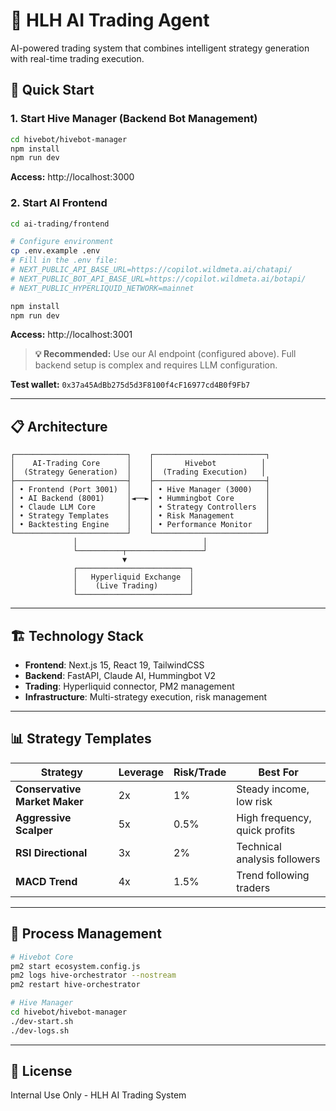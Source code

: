 # 🤖 HLH AI Trading Agent

AI-powered trading system that combines intelligent strategy generation with real-time trading execution.

## 🚀 Quick Start

### 1. Start Hive Manager (Backend Bot Management)

```bash
cd hivebot/hivebot-manager
npm install
npm run dev
```

**Access:** http://localhost:3000

### 2. Start AI Frontend

```bash
cd ai-trading/frontend

# Configure environment
cp .env.example .env
# Fill in the .env file:
# NEXT_PUBLIC_API_BASE_URL=https://copilot.wildmeta.ai/chatapi/
# NEXT_PUBLIC_BOT_API_BASE_URL=https://copilot.wildmeta.ai/botapi/
# NEXT_PUBLIC_HYPERLIQUID_NETWORK=mainnet

npm install
npm run dev
```

**Access:** http://localhost:3001

> **💡 Recommended:** Use our AI endpoint (configured above). Full backend setup is complex and requires LLM configuration.

**Test wallet:** `0x37a45AdBb275d5d3F8100f4cF16977cd4B0f9Fb7`

---

## 📋 Architecture

```
┌─────────────────────────┐    ┌─────────────────────────┐
│    AI-Trading Core      │    │       Hivebot          │
│  (Strategy Generation)  │    │  (Trading Execution)   │
├─────────────────────────┤    ├─────────────────────────┤
│ • Frontend (Port 3001)  │    │ • Hive Manager (3000)   │
│ • AI Backend (8001)     │◄──►│ • Hummingbot Core       │
│ • Claude LLM Core       │    │ • Strategy Controllers  │
│ • Strategy Templates    │    │ • Risk Management       │
│ • Backtesting Engine    │    │ • Performance Monitor   │
└─────────────────────────┘    └─────────────────────────┘
              │                            │
              └──────────┬─────────────────┘
                         ▼
              ┌─────────────────────────┐
              │   Hyperliquid Exchange  │
              │    (Live Trading)       │
              └─────────────────────────┘
```

---

## 🏗️ Technology Stack

- **Frontend**: Next.js 15, React 19, TailwindCSS
- **Backend**: FastAPI, Claude AI, Hummingbot V2
- **Trading**: Hyperliquid connector, PM2 management
- **Infrastructure**: Multi-strategy execution, risk management

---

## 📊 Strategy Templates

| Strategy | Leverage | Risk/Trade | Best For |
|----------|----------|------------|----------|
| **Conservative Market Maker** | 2x | 1% | Steady income, low risk |
| **Aggressive Scalper** | 5x | 0.5% | High frequency, quick profits |
| **RSI Directional** | 3x | 2% | Technical analysis followers |
| **MACD Trend** | 4x | 1.5% | Trend following traders |

---

## 🚦 Process Management

```bash
# Hivebot Core
pm2 start ecosystem.config.js
pm2 logs hive-orchestrator --nostream
pm2 restart hive-orchestrator

# Hive Manager
cd hivebot/hivebot-manager
./dev-start.sh
./dev-logs.sh
```

---

## 📝 License

Internal Use Only - HLH AI Trading System